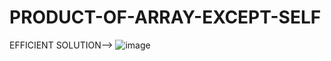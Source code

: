 # PRODUCT-OF-ARRAY-EXCEPT-SELF
EFFICIENT SOLUTION-->
![image](https://user-images.githubusercontent.com/102652030/172004984-52c00986-4f88-49b5-a856-b9382598427a.png)
